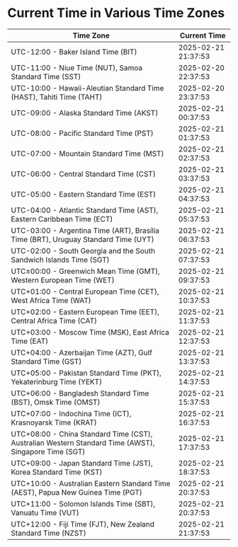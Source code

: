 # Current Time in Various Time Zones

| Time Zone | Current Time |
|-----------|--------------|
| UTC-12:00 - Baker Island Time (BIT) | 2025-02-21 21:37:53 |
| UTC-11:00 - Niue Time (NUT), Samoa Standard Time (SST) | 2025-02-20 22:37:53 |
| UTC-10:00 - Hawaii-Aleutian Standard Time (HAST), Tahiti Time (TAHT) | 2025-02-20 23:37:53 |
| UTC-09:00 - Alaska Standard Time (AKST) | 2025-02-21 00:37:53 |
| UTC-08:00 - Pacific Standard Time (PST) | 2025-02-21 01:37:53 |
| UTC-07:00 - Mountain Standard Time (MST) | 2025-02-21 02:37:53 |
| UTC-06:00 - Central Standard Time (CST) | 2025-02-21 03:37:53 |
| UTC-05:00 - Eastern Standard Time (EST) | 2025-02-21 04:37:53 |
| UTC-04:00 - Atlantic Standard Time (AST), Eastern Caribbean Time (ECT) | 2025-02-21 05:37:53 |
| UTC-03:00 - Argentina Time (ART), Brasília Time (BRT), Uruguay Standard Time (UYT) | 2025-02-21 06:37:53 |
| UTC-02:00 - South Georgia and the South Sandwich Islands Time (SGT) | 2025-02-21 07:37:53 |
| UTC±00:00 - Greenwich Mean Time (GMT), Western European Time (WET) | 2025-02-21 09:37:53 |
| UTC+01:00 - Central European Time (CET), West Africa Time (WAT) | 2025-02-21 10:37:53 |
| UTC+02:00 - Eastern European Time (EET), Central Africa Time (CAT) | 2025-02-21 11:37:53 |
| UTC+03:00 - Moscow Time (MSK), East Africa Time (EAT) | 2025-02-21 12:37:53 |
| UTC+04:00 - Azerbaijan Time (AZT), Gulf Standard Time (GST) | 2025-02-21 13:37:53 |
| UTC+05:00 - Pakistan Standard Time (PKT), Yekaterinburg Time (YEKT) | 2025-02-21 14:37:53 |
| UTC+06:00 - Bangladesh Standard Time (BST), Omsk Time (OMST) | 2025-02-21 15:37:53 |
| UTC+07:00 - Indochina Time (ICT), Krasnoyarsk Time (KRAT) | 2025-02-21 16:37:53 |
| UTC+08:00 - China Standard Time (CST), Australian Western Standard Time (AWST), Singapore Time (SGT) | 2025-02-21 17:37:53 |
| UTC+09:00 - Japan Standard Time (JST), Korea Standard Time (KST) | 2025-02-21 18:37:53 |
| UTC+10:00 - Australian Eastern Standard Time (AEST), Papua New Guinea Time (PGT) | 2025-02-21 20:37:53 |
| UTC+11:00 - Solomon Islands Time (SBT), Vanuatu Time (VUT) | 2025-02-21 20:37:53 |
| UTC+12:00 - Fiji Time (FJT), New Zealand Standard Time (NZST) | 2025-02-21 21:37:53 |
